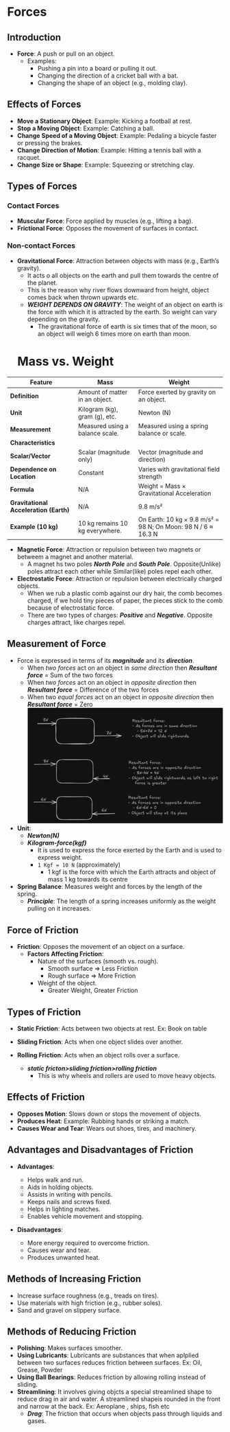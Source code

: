 # Forces

## Introduction
- **Force**: A push or pull on an object.
  - Examples:
    - Pushing a pin into a board or pulling it out.
    - Changing the direction of a cricket ball with a bat.
    - Changing the shape of an object (e.g., molding clay).

## Effects of Forces
- **Move a Stationary Object**: Example: Kicking a football at rest.
- **Stop a Moving Object**: Example: Catching a ball.
- **Change Speed of a Moving Object**: Example: Pedaling a bicycle faster or pressing the brakes.
- **Change Direction of Motion**: Example: Hitting a tennis ball with a racquet.
- **Change Size or Shape**: Example: Squeezing or stretching clay.

## Types of Forces
### Contact Forces
- **Muscular Force**: Force applied by muscles (e.g., lifting a bag).
- **Frictional Force**: Opposes the movement of surfaces in contact.

### Non-contact Forces
- **Gravitational Force**: Attraction between objects with mass (e.g., Earth’s gravity).
  - It acts o all objects on the earth and pull them towards the centre of the planet.
  - This is the reason why river flows downward from height, object comes back when thrown upwards etc.
  - ***WEIGHT DEPENDS ON GRAVITY***: The weight of an object on earth is the force with which it is attracted by the earth. So weight can vary depending on the gravity.
    - The gravitational force of earth is six times that of the moon, so an object will weigh 6 times more on earth than moon.
  # Mass vs. Weight

| Feature               | Mass                               | Weight                               |
|-----------------------|------------------------------------|--------------------------------------|
| **Definition**        | Amount of matter in an object.     | Force exerted by gravity on an object. |
| **Unit**              | Kilogram (kg), gram (g), etc.       | Newton (N)                           |
| **Measurement**       | Measured using a balance scale.     | Measured using a spring balance or scale. |
| **Characteristics**   |                                    |                                      |
| **Scalar/Vector**       | Scalar (magnitude only)             | Vector (magnitude and direction)     |
| **Dependence on Location** | Constant                        | Varies with gravitational field strength |
| **Formula**           | N/A                                | Weight = Mass × Gravitational Acceleration |
| **Gravitational Acceleration (Earth)** | N/A                        | 9.8 m/s²                              |
| **Example (10 kg)**   | 10 kg remains 10 kg everywhere.    | On Earth: 10 kg × 9.8 m/s² = 98 N; On Moon: 98 N / 6 ≈ 16.3 N |


- **Magnetic Force**: Attraction or repulsion between two magnets or betweem a magnet and another material.
  - A magnet hs two poles ***North Pole*** and ***South Pole***. Opposite(Unlike) poles attract each other while Similar(like) poles repel each other.
- **Electrostatic Force**: Attraction or repulsion between electrically charged objects.
  - When we rub a plastic comb against our dry hair, the comb becomes charged, if we hold tiny pieces of paper, the pieces stick to the comb because of electrostatic force.
  - There are two types of charges: ***Positive*** and ***Negative***. Opposite charges attract, like charges repel.

## Measurement of Force
- Force is expressed in terms of its ***magnitude*** and its ***direction***.
  - When *two forces* act on an object in *same direction* then ***Resultant force*** = Sum of the two forces
  -  When *two forces* act on an object in *opposite direction* then ***Resultant force*** = Difference of the two forces
  -  When two *equal forces* act on an object in *opposite direction* then ***Resultant force*** = Zero
  ![alt text](image.png)
- **Unit**:
  - ***Newton(N)***
  - ***Kilogram-force(kgf)***
    - It is used to express the force exerted by the Earth and is used to express weight.
    - `1 Kgf = 10 N` (approximately)
      - 1 kgf is the force with which the Earth attracts and object of mass 1 kg towards its centre
- **Spring Balance**: Measures weight and forces by the length of the spring.
  - ***Principle***: The length of a spring increases uniformly as the weight pulling on it increases.

## Force of Friction
- **Friction**: Opposes the movement of an object on a surface.
  - **Factors Affecting Friction**:
    - Nature of the surfaces (smooth vs. rough).
      - Smooth surface => Less Friction
      - Rough surface => More Friction
    - Weight of the object.
      - Greater Weight, Greater Friction

## Types of Friction
- **Static Friction**: Acts between two objects at rest. Ex: Book on table
- **Sliding Friction**: Acts when one object slides over another.
- **Rolling Friction**: Acts when an object rolls over a surface.

  - ***static fricton>sliding friction>rolling friction***
    - This is why wheels and rollers are used to move heavy objects.

## Effects of Friction
- **Opposes Motion**: Slows down or stops the movement of objects.
- **Produces Heat**: Example: Rubbing hands or striking a match.
- **Causes Wear and Tear**: Wears out shoes, tires, and machinery.

## Advantages and Disadvantages of Friction
- **Advantages**:
  - Helps walk and run.
  - Aids in holding objects.
  - Assists in writing with pencils.
  - Keeps nails and screws fixed.
  - Helps in lighting matches.
  - Enables vehicle movement and stopping.

- **Disadvantages**:
  - More energy required to overcome friction.
  - Causes wear and tear.
  - Produces unwanted heat.

## Methods of Increasing Friction
- Increase surface roughness (e.g., treads on tires).
- Use materials with high friction (e.g., rubber soles).
- Sand and gravel on slippery surface.

## Methods of Reducing Friction
- **Polishing**: Makes surfaces smoother.
- **Using Lubricants**: Lubricants are substances that when aplplied between two surfaces reduces friction between surfaces. Ex: Oil, Grease, Powder
- **Using Ball Bearings**: Reduces friction by allowing rolling instead of sliding.
- **Streamlining**: It involves giving objcts a special streamlined shape to reduce drag in air and water. A streamlined shapeis rounded in the front and narrow at the back. Ex: Aeroplane , ships, fish etc
  - ***Drag***: The friction that occurs when objects pass through liquids and gases.